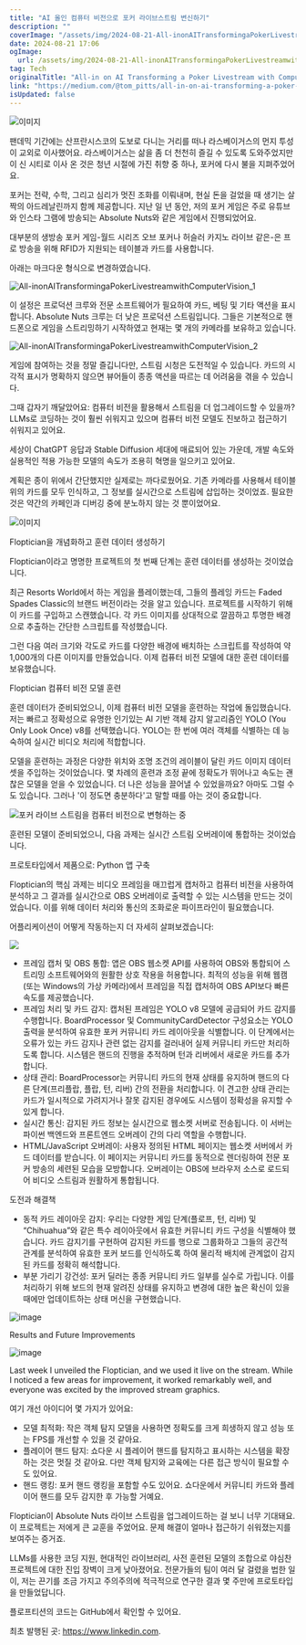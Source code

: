 ```yaml
---
title: "AI 올인 컴퓨터 비전으로 포커 라이브스트림 변신하기"
description: ""
coverImage: "/assets/img/2024-08-21-All-inonAITransformingaPokerLivestreamwithComputerVision_0.png"
date: 2024-08-21 17:06
ogImage: 
  url: /assets/img/2024-08-21-All-inonAITransformingaPokerLivestreamwithComputerVision_0.png
tag: Tech
originalTitle: "All-in on AI Transforming a Poker Livestream with Computer Vision"
link: "https://medium.com/@tom_pitts/all-in-on-ai-transforming-a-poker-livestream-with-computer-vision-3ed7834706aa"
isUpdated: false
---
```



![이미지](/assets/img/2024-08-21-All-inonAITransformingaPokerLivestreamwithComputerVision_0.png)

팬데믹 기간에는 산프란시스코의 도보로 다니는 거리를 떠나 라스베이거스의 먼지 투성이 교외로 이사했어요. 라스베이거스는 삶을 좀 더 천천히 즐길 수 있도록 도와주었지만 이 신 시티로 이사 온 것은 청년 시절에 가진 취향 중 하나, 포커에 다시 불을 지펴주었어요.

포커는 전략, 수학, 그리고 심리가 멋진 조화를 이뤄내며, 현실 돈을 걸었을 때 생기는 살짝의 아드레날린까지 함께 제공합니다. 지난 일 년 동안, 저의 포커 게임은 주로 유튜브와 인스타 그램에 방송되는 Absolute Nuts와 같은 게임에서 진행되었어요.

대부분의 생방송 포커 게임-월드 시리즈 오브 포커나 허슬러 카지노 라이브 같은-은 프로 방송을 위해 RFID가 지원되는 테이블과 카드를 사용합니다.

<div class="content-ad"></div>

아래는 마크다운 형식으로 변경하였습니다.


![All-inonAITransformingaPokerLivestreamwithComputerVision_1](/assets/img/2024-08-21-All-inonAITransformingaPokerLivestreamwithComputerVision_1.png)

이 설정은 프로덕션 크루와 전문 소프트웨어가 필요하여 카드, 베팅 및 기타 액션을 표시합니다. Absolute Nuts 크루는 더 낮은 프로덕션 스트림입니다. 그들은 기본적으로 핸드폰으로 게임을 스트리밍하기 시작하였고 현재는 몇 개의 카메라를 보유하고 있습니다.

![All-inonAITransformingaPokerLivestreamwithComputerVision_2](/assets/img/2024-08-21-All-inonAITransformingaPokerLivestreamwithComputerVision_2.png)

게임에 참여하는 것을 정말 즐깁니다만, 스트림 시청은 도전적일 수 있습니다. 카드의 시각적 표시가 명확하지 않으면 뷰어들이 종종 액션을 따르는 데 어려움을 겪을 수 있습니다.


<div class="content-ad"></div>

그때 갑자기 깨달았어요: 컴퓨터 비전을 활용해서 스트림을 더 업그레이드할 수 있을까? LLMs로 코딩하는 것이 훨씬 쉬워지고 있으며 컴퓨터 비전 모델도 진보하고 접근하기 쉬워지고 있어요.

세상이 ChatGPT 응답과 Stable Diffusion 세대에 매료되어 있는 가운데, 개발 속도와 실용적인 적용 가능한 모델의 속도가 조용히 혁명을 일으키고 있어요.

계획은 종이 위에서 간단했지만 실제로는 까다로웠어요. 기존 카메라를 사용해서 테이블 위의 카드를 모두 인식하고, 그 정보를 실시간으로 스트림에 삽입하는 것이었죠. 필요한 것은 약간의 카페인과 디버깅 중에 분노하지 않는 것 뿐이었어요.

![이미지](/assets/img/2024-08-21-All-inonAITransformingaPokerLivestreamwithComputerVision_3.png)

<div class="content-ad"></div>

Floptician을 개념화하고 훈련 데이터 생성하기

Floptician이라고 명명한 프로젝트의 첫 번째 단계는 훈련 데이터를 생성하는 것이었습니다.

최근 Resorts World에서 하는 게임을 플레이했는데, 그들의 플레잉 카드는 Faded Spades Classic의 브랜드 버전이라는 것을 알고 있습니다. 프로젝트를 시작하기 위해 이 카드를 구입하고 스캔했습니다. 각 카드 이미지를 상대적으로 깔끔하고 투명한 배경으로 추출하는 간단한 스크립트를 작성했습니다.

그런 다음 여러 크기와 각도로 카드를 다양한 배경에 배치하는 스크립트를 작성하여 약 1,000개의 다른 이미지를 만들었습니다. 이제 컴퓨터 비전 모델에 대한 훈련 데이터를 보유했습니다.

<div class="content-ad"></div>

Floptician 컴퓨터 비전 모델 훈련

훈련 데이터가 준비되었으니, 이제 컴퓨터 비전 모델을 훈련하는 작업에 돌입했습니다. 저는 빠르고 정확성으로 유명한 인기있는 AI 기반 객체 감지 알고리즘인 YOLO (You Only Look Once) v8를 선택했습니다. YOLO는 한 번에 여러 객체를 식별하는 데 능숙하여 실시간 비디오 처리에 적합합니다.

모델을 훈련하는 과정은 다양한 위치와 조명 조건의 레이블이 달린 카드 이미지 데이터셋을 주입하는 것이었습니다. 몇 차례의 훈련과 조정 끝에 정확도가 뛰어나고 속도는 괜찮은 모델을 얻을 수 있었습니다. 더 나은 성능을 끌어낼 수 있었을까요? 아마도 그럴 수도 있습니다. 그러나 '이 정도면 충분하다'고 말할 때를 아는 것이 중요합니다.

![포커 라이브 스트림을 컴퓨터 비전으로 변형하는 중](/assets/img/2024-08-21-All-inonAITransformingaPokerLivestreamwithComputerVision_4.png)

<div class="content-ad"></div>

훈련된 모델이 준비되었으니, 다음 과제는 실시간 스트림 오버레이에 통합하는 것이었습니다.

프로토타입에서 제품으로: Python 앱 구축

Floptician의 핵심 과제는 비디오 프레임을 매끄럽게 캡처하고 컴퓨터 비전을 사용하여 분석하고 그 결과를 실시간으로 OBS 오버레이로 출력할 수 있는 시스템을 만드는 것이었습니다. 이를 위해 데이터 처리와 통신의 조화로운 파이프라인이 필요했습니다.

어플리케이션이 어떻게 작동하는지 더 자세히 살펴보겠습니다:

<div class="content-ad"></div>

<img src="/assets/img/2024-08-21-All-inonAITransformingaPokerLivestreamwithComputerVision_5.png" />

- 프레임 캡처 및 OBS 통합: 앱은 OBS 웹소켓 API를 사용하여 OBS와 통합되어 스트리밍 소프트웨어와의 원활한 상호 작용을 허용합니다. 최적의 성능을 위해 웹캠(또는 Windows의 가상 카메라)에서 프레임을 직접 캡처하여 OBS API보다 빠른 속도를 제공했습니다.
- 프레임 처리 및 카드 감지: 캡처된 프레임은 YOLO v8 모델에 공급되어 카드 감지를 수행합니다. BoardProcessor 및 CommunityCardDetector 구성요소는 YOLO 출력을 분석하여 유효한 포커 커뮤니티 카드 레이아웃을 식별합니다. 이 단계에서는 오류가 있는 카드 감지나 관련 없는 감지를 걸러내어 실제 커뮤니티 카드만 처리하도록 합니다. 시스템은 핸드의 진행을 추적하며 턴과 리버에서 새로운 카드를 추가합니다.
- 상태 관리: BoardProcessor는 커뮤니티 카드의 현재 상태를 유지하며 핸드의 다른 단계(프리플랍, 플랍, 턴, 리버) 간의 전환을 처리합니다. 이 견고한 상태 관리는 카드가 일시적으로 가려지거나 잘못 감지된 경우에도 시스템이 정확성을 유지할 수 있게 합니다.
- 실시간 통신: 감지된 카드 정보는 실시간으로 웹소켓 서버로 전송됩니다. 이 서버는 파이썬 백엔드와 프론트엔드 오버레이 간의 다리 역할을 수행합니다.
- HTML/JavaScript 오버레이: 사용자 정의된 HTML 페이지는 웹소켓 서버에서 카드 데이터를 받습니다. 이 페이지는 커뮤니티 카드를 동적으로 렌더링하여 전문 포커 방송의 세련된 모습을 모방합니다. 오버레이는 OBS에 브라우저 소스로 로드되어 비디오 스트림과 원활하게 통합됩니다.

도전과 해결책

- 동적 카드 레이아웃 감지: 우리는 다양한 게임 단계(플로프, 턴, 리버) 및 “Chihuahua”와 같은 특수 레이아웃에서 유효한 커뮤니티 카드 구성을 식별해야 했습니다. 카드 감지기를 구현하여 감지된 카드를 행으로 그룹화하고 그들의 공간적 관계를 분석하여 유효한 포커 보드를 인식하도록 하여 물리적 배치에 관계없이 감지된 카드를 정확히 해석합니다.
- 부분 가리기 강건성: 포커 딜러는 종종 커뮤니티 카드 일부를 실수로 가립니다. 이를 처리하기 위해 보드의 현재 알려진 상태를 유지하고 변경에 대한 높은 확신이 있을 때에만 업데이트하는 상태 머신을 구현했습니다.

<div class="content-ad"></div>


![image](/assets/img/2024-08-21-All-inonAITransformingaPokerLivestreamwithComputerVision_6.png)

Results and Future Improvements

![image](https://miro.medium.com/v2/resize:fit:640/1*i_skKte_dsfBMMPfzbzFsg.gif)

Last week I unveiled the Floptician, and we used it live on the stream. While I noticed a few areas for improvement, it worked remarkably well, and everyone was excited by the improved stream graphics.


<div class="content-ad"></div>

여기 개선 아이디어 몇 가지가 있어요:

- 모델 최적화: 작은 객체 탐지 모델을 사용하면 정확도를 크게 희생하지 않고 성능 또는 FPS를 개선할 수 있을 것 같아요.
- 플레이어 핸드 탐지: 쇼다운 시 플레이어 핸드를 탐지하고 표시하는 시스템을 확장하는 것은 멋질 것 같아요. 다만 객체 탐지와 교육에는 다른 접근 방식이 필요할 수도 있어요.
- 핸드 랭킹: 포커 핸드 랭킹을 포함할 수도 있어요. 쇼다운에서 커뮤니티 카드와 플레이어 핸드를 모두 감지한 후 가능할 거예요.

Floptician이 Absolute Nuts 라이브 스트림을 업그레이드하는 걸 보니 너무 기대돼요. 이 프로젝트는 저에게 큰 교훈을 주었어요. 문제 해결이 얼마나 접근하기 쉬워졌는지를 보여주는 증거죠.

LLMs를 사용한 코딩 지원, 현대적인 라이브러리, 사전 훈련된 모델의 조합으로 야심찬 프로젝트에 대한 진입 장벽이 크게 낮아졌어요. 전문가들의 팀이 여러 달 걸렸을 법한 일이, 저는 끈기를 조금 가지고 주의주의에 적극적으로 연구한 결과 몇 주만에 프로토타입을 만들었답니다.

<div class="content-ad"></div>

플로프티션의 코드는 GitHub에서 확인할 수 있어요.

최초 발행된 곳: https://www.linkedin.com.